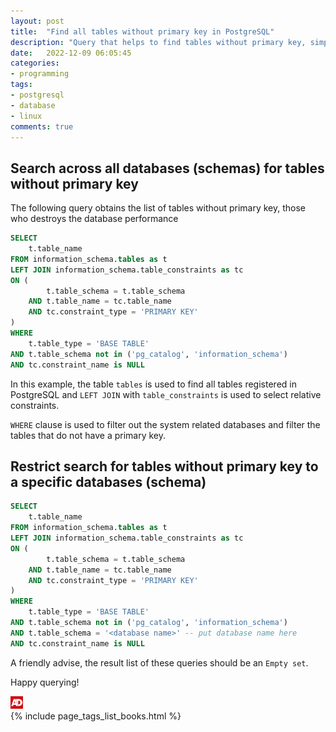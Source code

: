 ```yaml
---
layout: post
title:  "Find all tables without primary key in PostgreSQL"
description: "Query that helps to find tables without primary key, simple and efficient way to find performance bottlenecks"
date:   2022-12-09 06:05:45
categories:
- programming
tags:
- postgresql
- database
- linux
comments: true
---
```


## Search across all databases (schemas) for tables without primary key

The following query obtains the list of tables without primary key, those who destroys the database performance

```sql
SELECT
	t.table_name
FROM information_schema.tables as t
LEFT JOIN information_schema.table_constraints as tc 
ON (
        t.table_schema = t.table_schema
    AND t.table_name = tc.table_name 
    AND tc.constraint_type = 'PRIMARY KEY'
)
WHERE 
	t.table_type = 'BASE TABLE'
AND t.table_schema not in ('pg_catalog', 'information_schema')
AND tc.constraint_name is NULL
```

In this example, the table `tables` is used to find all tables registered in PostgreSQL and `LEFT JOIN` with `table_constraints` is used to select relative constraints.

`WHERE` clause is used to filter out the system related databases and filter the tables that do not have a primary key.

## Restrict search for tables without primary key to a specific databases (schema)

```sql
SELECT
	t.table_name
FROM information_schema.tables as t
LEFT JOIN information_schema.table_constraints as tc 
ON (
        t.table_schema = t.table_schema
    AND t.table_name = tc.table_name 
    AND tc.constraint_type = 'PRIMARY KEY'
)
WHERE 
	t.table_type = 'BASE TABLE'
AND t.table_schema not in ('pg_catalog', 'information_schema')
AND t.table_schema = '<database name>' -- put database name here
AND tc.constraint_name is NULL
```

A friendly advise, the result list of these queries should be an `Empty set`. 

Happy querying!

<div>
  <img id="ads_logo" alt="ads" src="/public/images/ads.png" style="max-width: 20px;" />
  <div class="image-grid">
    {% include page_tags_list_books.html %}
  </div>
</div>
